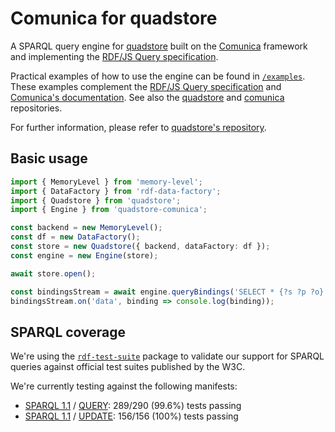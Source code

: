 
# Comunica for quadstore

A SPARQL query engine for [quadstore][i0] built on the [Comunica][i1]
framework and implementing the [RDF/JS Query specification][i3].

Practical examples of how to use the engine can be found in [`/examples`][i6].
These examples complement the [RDF/JS Query specification][i3] and 
[Comunica's documentation][i5]. See also the [quadstore][i0] and [comunica][i1]
repositories.

For further information, please refer to [quadstore's repository][i7].

[i0]: https://github.com/belayeng/quadstore
[i1]: https://github.com/comunica/comunica
[i2]: https://github.com/belayeng/quadstore/issues
[i3]: https://rdf.js.org/query-spec/
[i5]: https://comunica.dev/docs/query/getting_started/query_app/#3--executing-sparql-select-queries
[i6]: https://github.com/belayeng/quadstore-comunica/tree/master/examples
[i7]: https://github.com/belayeng/quadstore#browser-usage

## Basic usage

```typescript
import { MemoryLevel } from 'memory-level';
import { DataFactory } from 'rdf-data-factory';
import { Quadstore } from 'quadstore';
import { Engine } from 'quadstore-comunica';

const backend = new MemoryLevel();
const df = new DataFactory();
const store = new Quadstore({ backend, dataFactory: df });
const engine = new Engine(store);

await store.open();

const bindingsStream = await engine.queryBindings('SELECT * {?s ?p ?o}');
bindingsStream.on('data', binding => console.log(binding));
```

## SPARQL coverage

We're using the [`rdf-test-suite`][s4] package to validate our
support for SPARQL queries against official test suites published by the W3C.

We're currently testing against the following manifests:

- [SPARQL 1.1][s2] / [QUERY][s3]: 289/290 (99.6%) tests passing
- [SPARQL 1.1][s2] / [UPDATE][s5]: 156/156 (100%) tests passing

[s2]: https://w3c.github.io/rdf-tests/sparql11/data-sparql11/manifest-all.ttl
[s3]: http://www.w3.org/TR/sparql11-query/
[s5]: http://www.w3.org/TR/sparql11-update/
[s4]: https://www.npmjs.com/package/rdf-test-suite
